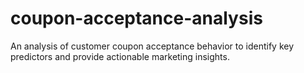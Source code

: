 # coupon-acceptance-analysis
An analysis of customer coupon acceptance behavior to identify key predictors and provide actionable marketing insights.
